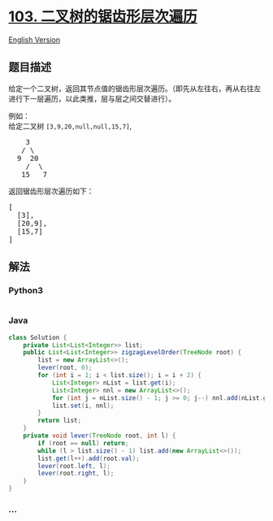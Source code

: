 # [103. 二叉树的锯齿形层次遍历](https://leetcode-cn.com/problems/binary-tree-zigzag-level-order-traversal)

[English Version](/solution/0100-0199/0103.Binary%20Tree%20Zigzag%20Level%20Order%20Traversal/README_EN.md)

## 题目描述

<!-- 这里写题目描述 -->
<p>给定一个二叉树，返回其节点值的锯齿形层次遍历。（即先从左往右，再从右往左进行下一层遍历，以此类推，层与层之间交替进行）。</p>

<p>例如：<br>
给定二叉树&nbsp;<code>[3,9,20,null,null,15,7]</code>,</p>

<pre>    3
   / \
  9  20
    /  \
   15   7
</pre>

<p>返回锯齿形层次遍历如下：</p>

<pre>[
  [3],
  [20,9],
  [15,7]
]
</pre>

## 解法

<!-- 这里可写通用的实现逻辑 -->

<!-- tabs:start -->

### **Python3**

<!-- 这里可写当前语言的特殊实现逻辑 -->

```python

```

### **Java**

<!-- 这里可写当前语言的特殊实现逻辑 -->

```java
class Solution {
    private List<List<Integer>> list;
    public List<List<Integer>> zigzagLevelOrder(TreeNode root) {
        list = new ArrayList<>();
        lever(root, 0);
        for (int i = 1; i < list.size(); i = i + 2) {
            List<Integer> nList = list.get(i);
            List<Integer> nnl = new ArrayList<>();
            for (int j = nList.size() - 1; j >= 0; j--) nnl.add(nList.get(j));
            list.set(i, nnl);
        }
        return list;
    }
    private void lever(TreeNode root, int l) {
        if (root == null) return;
        while (l > list.size() - 1) list.add(new ArrayList<>());
        list.get(l++).add(root.val);
        lever(root.left, l);
        lever(root.right, l);
    }
}
```

### **...**

```

```

<!-- tabs:end -->

